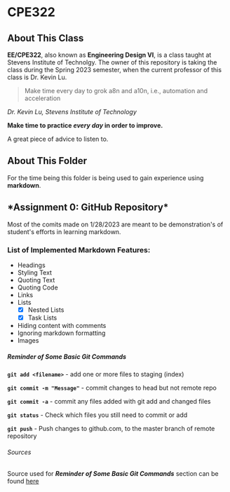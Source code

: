 # **CPE322**
<!-- I really hope this README.md file is sufficient for Assignment 0: Github Repository -->

## About This Class
**EE/CPE322**, also known as **Engineering Design VI**, is a class taught at Stevens Institute of Technolgy. The owner of this repository is taking the class during the Spring 2023 semester, when the current professor of this class is Dr. Kevin Lu.

> Make time every day to grok a8n and a10n, i.e., automation and acceleration

*Dr. Kevin Lu, Stevens Institute of Technology*

**Make time to practice _every day_ in order to improve.**

A great piece of advice to listen to.

## About This Folder
For the time being this folder is being used to gain experience using **markdown**.

## \*Assignment 0: GitHub Repository\*
Most of the comits made on 1/28/2023 are meant to be demonstration's of student's efforts in learning markdown.

### **List of Implemented Markdown Features:**
- Headings
- Styling Text
- Quoting Text
- Quoting Code
- Links
- Lists
  - [x] Nested Lists
  - [x] Task Lists
- Hiding content with comments
- Ignoring markdown formatting
- Images


##### ***Reminder of Some Basic Git Commands***

**`git add <filename>`** - add one or more files to staging (index)

**`git commit -m "Message"`** - commit changes to head but not remote repo

**`git commit -a`** - commit any files added with git add and changed files

**`git status`** - Check which files you still need to commit or add

**`git push`** - Push changes to github.com, to the master branch of remote repository

###### Sources

Source used for ***Reminder of Some Basic Git Commands*** section can be found [here](https://confluence.atlassian.com/bitbucketserver/basic-git-commands-776639767.html)

